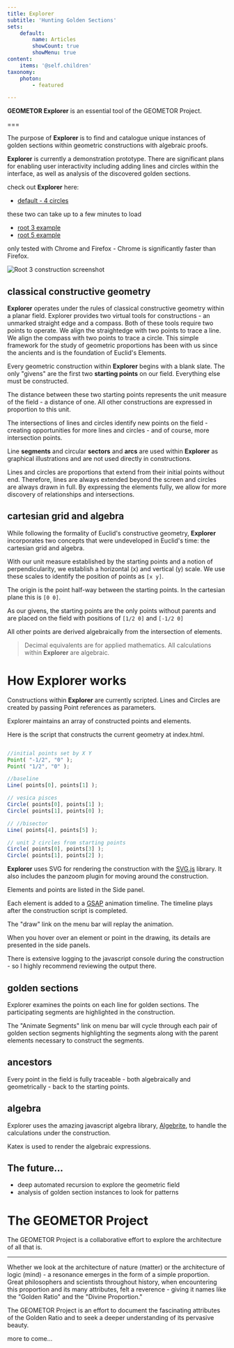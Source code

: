 ```yaml
---
title: Explorer
subtitle: 'Hunting Golden Sections'
sets:
    default:
        name: Articles
        showCount: true
        showMenu: true
content:
    items: '@self.children'
taxonomy:
    photon:
        - featured

---
```


**GEOMETOR Explorer** is an essential tool of the GEOMETOR Project.

===



The purpose of **Explorer** is to find and catalogue unique instances of golden sections within geometric constructions with algebraic proofs.

**Explorer** is currently a demonstration prototype. There are significant plans for enabling user interactivity including adding lines and circles within the interface, as well as analysis of the discovered golden sections.

check out **Explorer** here:

- [default - 4 circles](http://geometor.com/explorer/)

these two can take up to a few minutes to load

- [root 3 example](http://geometor.com/explorer/root3.html)
- [root 5 example](http://geometor.com/explorer/root5,html)

only tested with Chrome and Firefox - Chrome is significantly faster than Firefox.

![Root 3 construction screenshot](screenshots/root3.png)

## classical constructive geometry

**Explorer** operates under the rules of classical constructive geometry within a planar field. Explorer provides two virtual tools for constructions - an unmarked straight edge and a compass. Both of these tools require two points to operate. We align the straightedge with two points to trace a line. We align the compass with two points to trace a circle. This simple framework for the study of geometric proportions has been with us since the ancients and is the foundation of Euclid's Elements.

Every geometric construction within **Explorer** begins with a blank slate. The only "givens" are the first two **starting points** on our field. Everything else must be constructed.

The distance between these two starting points represents the unit measure of the field - a distance of one. All other constructions are expressed in proportion to this unit.

The intersections of lines and circles identify new points on the field - creating opportunities for more lines and circles - and of course, more intersection points.

Line **segments** and circular **sectors** and **arcs** are used within **Explorer** as graphical illustrations and are not used directly in constructions.

Lines and circles are proportions that extend from their initial points without end. Therefore, lines are always extended beyond the screen and circles are always drawn in full. By expressing the elements fully, we allow for more discovery of relationships and intersections.

## cartesian grid and algebra

While following the formality of Euclid's constructive geometry, **Explorer** incorporates two concepts that were undeveloped in Euclid's time: the cartesian grid and algebra.

With our unit measure established by the starting points and a notion of perpendicularity, we establish a horizontal (x) and vertical (y) scale. We use these scales to identify the position of points as `[x y]`.

The origin is the point half-way between the starting points. In the cartesian plane this is `[0 0]`.

As our givens, the starting points are the only points without parents and are placed on the field with positions of `[1/2 0]` and `[-1/2 0]`

All other points are derived algebraically from the intersection of elements.

> Decimal equivalents are for applied mathematics. All calculations within **Explorer** are algebraic.


# How **Explorer** works

Constructions within **Explorer** are currently scripted. Lines and Circles are created by passing Point references as parameters.

Explorer maintains an array of constructed points and elements.

Here is the script that constructs the current geometry at index.html.

```js

//initial points set by X Y
Point( "-1/2", "0" );
Point( "1/2", "0" );

//baseline
Line( points[0], points[1] );

// vesica pisces
Circle( points[0], points[1] );
Circle( points[1], points[0] );

// //bisector
Line( points[4], points[5] );

// unit 2 circles from starting points
Circle( points[0], points[3] );
Circle( points[1], points[2] );

```

**Explorer** uses SVG for rendering the construction with the [SVG.js](http://svgjs.com/) library. It also includes the panzoom plugin for moving around the construction.

Elements and points are listed in the Side panel.

Each element is added to a [GSAP](https://greensock.com/) animation timeline. The timeline plays after the construction script is completed.

The "draw" link on the menu bar will replay the animation.

When you hover over an element or point in the drawing, its details are presented in the side panels.

There is extensive logging to the javascript console during the construction - so I highly recommend reviewing the output there.

## golden sections

Explorer examines the points on each line for golden sections. The participating segments are highlighted in the construction.

The "Animate Segments" link on menu bar will cycle through each pair of golden section segments highlighting the segments along with the parent elements necessary to construct the segments.

## ancestors

Every point in the field is fully traceable - both algebraically and geometrically - back to the starting points.

## algebra

Explorer uses the amazing javascript algebra library, [Algebrite](http://algebrite.org/), to handle the calculations under the construction.

Katex is used to render the algebraic expressions.


## The future...

- deep automated recursion to explore the geometric field
- analysis of golden section instances to look for patterns

# The GEOMETOR Project

The GEOMETOR Project is a collaborative effort to explore the architecture of all that is.

***

Whether we look at the architecture of nature (matter) or the architecture of logic (mind) - a resonance emerges in the form of a simple proportion. Great philosophers and scientists throughout history, when encountering this proportion and its many attributes, felt a reverence - giving it names like the "Golden Ratio" and the "Divine Proportion."

The GEOMETOR Project is an effort to document the fascinating attributes of the Golden Ratio and to seek a deeper understanding of its pervasive beauty.

more to come...

